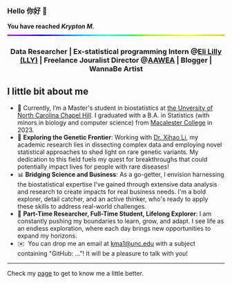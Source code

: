 ### Hello 你好 👋
**You have reached *Krypton M.***
<img style="width:100%;height:3px;" src="./bar.gif" />
<h3 align="center"> Data Researcher | Ex-statistical programming Intern @<a href='https://www.lilly.com/'>Eli Lilly (LLY)</a> | Freelance Jouralist Director @<a href='https://aawea.org/'>AAWEA</a> | Blogger | WannaBe Artist

## I little bit about me

- 🌱 Currently, I’m a Master's student in biostatistics at [the Unversity of North Carolina Chapel Hill](https://sph.unc.edu/bios/biostatistics/). I graduated with a B.A. in Statistics (with minors in biology and computer science) from [Macalester College](https://www.macalester.edu/) in 2023.
- 🧬 **Exploring the Genetic Frontier**: Working with [Dr. Xihao Li](https://github.com/li-lab-genetics), my academic research lies in dissecting complex data and employing novel statistical approaches to shed light on rare genetic variants. My dedication to this field fuels my quest for breakthroughs that could potentially impact lives for people with rare diseases!
- 📊 **Bridging Science and Business**: As a go-getter, I envision harnessing the biostatistical expertise I've gained through extensive data analysis and research to create impacts for real business needs. I'm a bold explorer, detail catcher, and an active thinker, who's ready to apply these skills to address real-world challenges.
- 🔬 **Part-Time Researcher, Full-Time Student, Lifelong Explorer**: I am constantly pushing my boundaries to learn, grow, and adapt. I see life as an endless exploration, where each day brings new opportunities to expand my horizons.
- ✉️ &nbsp;You can drop me an email at kma1@unc.edu with a subject containing "GitHub: ..."! It will be a pleasure to talk with you!
- ---------------------------------------------------------------------------------------------

Check my [page](https://kristywhim.netlify.app/) to get to know me a little better.

